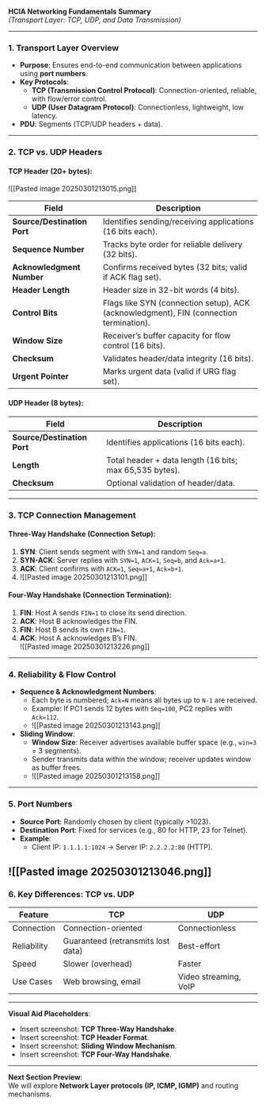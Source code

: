 **HCIA Networking Fundamentals Summary**  
*(Transport Layer: TCP, UDP, and Data Transmission)*  

---

### **1. Transport Layer Overview**  
- **Purpose**: Ensures end-to-end communication between applications using **port numbers**.  
- **Key Protocols**:  
  - **TCP (Transmission Control Protocol)**: Connection-oriented, reliable, with flow/error control.  
  - **UDP (User Datagram Protocol)**: Connectionless, lightweight, low latency.  
- **PDU**: Segments (TCP/UDP headers + data).  

---

### **2. TCP vs. UDP Headers**  
#### **TCP Header (20+ bytes)**:  
![[Pasted image 20250301213015.png]]

| Field | Description |  
|-------|-------------|  
| **Source/Destination Port** | Identifies sending/receiving applications (16 bits each). |  
| **Sequence Number** | Tracks byte order for reliable delivery (32 bits). |  
| **Acknowledgment Number** | Confirms received bytes (32 bits; valid if ACK flag set). |  
| **Header Length** | Header size in 32-bit words (4 bits). |  
| **Control Bits** | Flags like SYN (connection setup), ACK (acknowledgment), FIN (connection termination). |  
| **Window Size** | Receiver’s buffer capacity for flow control (16 bits). |  
| **Checksum** | Validates header/data integrity (16 bits). |  
| **Urgent Pointer** | Marks urgent data (valid if URG flag set). |  

#### **UDP Header (8 bytes)**:  
| Field | Description |  
|-------|-------------|  
| **Source/Destination Port** | Identifies applications (16 bits each). |  
| **Length** | Total header + data length (16 bits; max 65,535 bytes). |  
| **Checksum** | Optional validation of header/data. |  

---

### **3. TCP Connection Management**  
#### **Three-Way Handshake (Connection Setup)**:  
1. **SYN**: Client sends segment with `SYN=1` and random `Seq=a`.  
2. **SYN-ACK**: Server replies with `SYN=1`, `ACK=1`, `Seq=b`, and `Ack=a+1`.  
3. **ACK**: Client confirms with `ACK=1`, `Seq=a+1`, `Ack=b+1`.  
4. ![[Pasted image 20250301213101.png]]

#### **Four-Way Handshake (Connection Termination)**:  
1. **FIN**: Host A sends `FIN=1` to close its send direction.  
2. **ACK**: Host B acknowledges the FIN.  
3. **FIN**: Host B sends its own `FIN=1`.  
4. **ACK**: Host A acknowledges B’s FIN.  
![[Pasted image 20250301213226.png]]
---

### **4. Reliability & Flow Control**  
- **Sequence & Acknowledgment Numbers**:  
  - Each byte is numbered; `Ack=N` means all bytes up to `N-1` are received.  
  - Example: If PC1 sends 12 bytes with `Seq=100`, PC2 replies with `Ack=112`.  
  - ![[Pasted image 20250301213143.png]]
- **Sliding Window**:  
  - **Window Size**: Receiver advertises available buffer space (e.g., `win=3` = 3 segments).  
  - Sender transmits data within the window; receiver updates window as buffer frees.  
  - ![[Pasted image 20250301213158.png]]

---

### **5. Port Numbers**  
- **Source Port**: Randomly chosen by client (typically >1023).  
- **Destination Port**: Fixed for services (e.g., 80 for HTTP, 23 for Telnet).  
- **Example**:  
  - Client IP: `1.1.1.1:1024` → Server IP: `2.2.2.2:80` (HTTP).  

![[Pasted image 20250301213046.png]]
---

### **6. Key Differences: TCP vs. UDP**  
| **Feature** | **TCP** | **UDP** |  
|-------------|---------|---------|  
| Connection | Connection-oriented | Connectionless |  
| Reliability | Guaranteed (retransmits lost data) | Best-effort |  
| Speed | Slower (overhead) | Faster |  
| Use Cases | Web browsing, email | Video streaming, VoIP |  

---

**Visual Aid Placeholders**:  
- Insert screenshot: **TCP Three-Way Handshake**.  
- Insert screenshot: **TCP Header Format**.  
- Insert screenshot: **Sliding Window Mechanism**.  
- Insert screenshot: **TCP Four-Way Handshake**.  

---

**Next Section Preview**:  
We will explore **Network Layer protocols (IP, ICMP, IGMP)** and routing mechanisms.